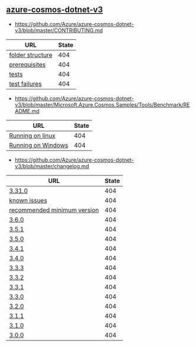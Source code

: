 
## [azure-cosmos-dotnet-v3](https://github.com/Azure/azure-cosmos-dotnet-v3)
* https://github.com/Azure/azure-cosmos-dotnet-v3/blob/master/CONTRIBUTING.md

| URL | State |
| --- | --- |
| [folder structure](#folder-structure) | 404 |
| [prerequisites](#prerequisites) | 404 |
| [tests](#tests) | 404 |
| [test failures](#test-failures) | 404 |

* https://github.com/Azure/azure-cosmos-dotnet-v3/blob/master/Microsoft.Azure.Cosmos.Samples/Tools/Benchmark/README.md

| URL | State |
| --- | --- |
| [Running on linux](linux) | 404 |
| [Running on Windows](windows) | 404 |

* https://github.com/Azure/azure-cosmos-dotnet-v3/blob/master/changelog.md

| URL | State |
| --- | --- |
| [3.31.0](#3.31.0) | 404 |
| [known issues](#known-issues) | 404 |
| [recommended minimum version](#recommended-version) | 404 |
| [3.6.0](#3.6.0) | 404 |
| [3.5.1](#3.5.1) | 404 |
| [3.5.0](#3.5.0) | 404 |
| [3.4.1](#3.4.1) | 404 |
| [3.4.0](#3.4.0) | 404 |
| [3.3.3](#3.3.3) | 404 |
| [3.3.2](#3.3.2) | 404 |
| [3.3.1](#3.3.1) | 404 |
| [3.3.0](#3.3.0) | 404 |
| [3.2.0](#3.2.0) | 404 |
| [3.1.1](#3.1.1) | 404 |
| [3.1.0](#3.1.0) | 404 |
| [3.0.0](#3.0.0) | 404 |
